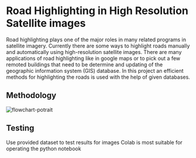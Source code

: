 # Road Highlighting in High Resolution Satellite images

Road highlighting plays one of the major roles in many related programs in satellite imagery. Currently there are some ways to highlight roads manually and automatically using high-resolution satellite images.
There are many applications of road highlighting like in google maps or to pick out a few remoted buildings that need to be determine and updating of the geographic information system (GIS) database.
In this project an efficient methods for highlighting the roads is used with the help of given databases.

## Methodology
![flowchart-potrait](https://user-images.githubusercontent.com/58033087/145711087-7b171866-e6a2-4b9a-b2a1-6951173698f5.png)

## Testing
Use provided dataset to test results for images
Colab is most suitable for operating the python notebook
